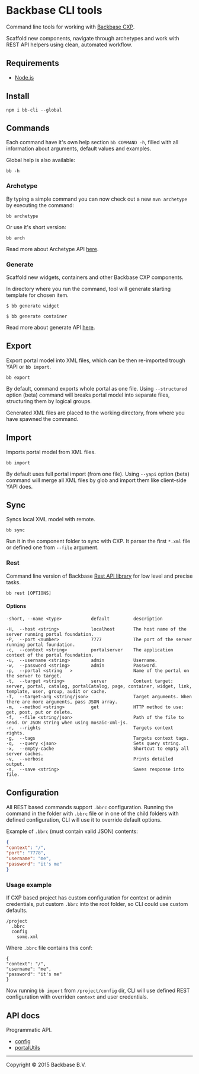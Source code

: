 Backbase CLI tools
===================

Command line tools for working with [Backbase CXP](http://backbase.com).

Scaffold new components, navigate through archetypes and work with REST API helpers using clean, automated workflow.

## Requirements
- [Node.js](http://nodejs.org/)

## Install

``` shell
npm i bb-cli --global
```

## Commands

Each command have it's own help section `bb COMMAND -h`, filled with all information about arguments, default values and examples.

Global help is also available:

```
bb -h
```

### Archetype

By typing a simple command you can now check out a new `mvn archetype` by executing the command:

```
bb archetype
```

Or use it's short version:

```
bb arch
```

Read more about Archetype API [here](/docs/archetype.md).

### Generate

Scaffold new widgets, containers and other Backbase CXP components.

In directory where you run the command, tool will generate starting template for chosen item.

``` shell
$ bb generate widget
```

``` shell
$ bb generate container
```

Read more about generate API [here](/docs/generate.md).

## Export

Export portal model into XML files, which can be then re-imported trough YAPI or `bb import`.

```
bb export
```

By default, command exports whole portal as one file. Using `--structured` option (beta) command will breaks portal model into separate files, structuring them by logical groups.

Generated XML files are placed to the working directory, from where you have spawned the command.

## Import

Imports portal model from XML files.

```
bb import
```

By default uses full portal import (from one file). Using `--yapi` option (beta) command will merge all XML files by glob and import them like client-side YAPI does.

## Sync

Syncs local XML model with remote.

```
bb sync
```

Run it in the component folder to sync with CXP. It parser the first `*.xml` file or defined one from `--file` argument.

### Rest

Command line version of Backbase [Rest API library](https://github.com/Backbase/mosaic-rest-js) for low level and precise tasks.

```
bb rest [OPTIONS]
```

#### Options

```
-short, --name <type>           default         description

-H,  --host <string>		    localhost	    The host name of the server running portal foundation.
-P,  --port <number>		    7777		    The port of the server running portal foundation.
-c,  --context <string>		    portalserver	The application context of the portal foundation.
-u,  --username <string>		admin   		Username.
-w,  --password <string>		admin	    	Password.
-p,  --portal <string   >				        Name of the portal on the server to target.
-t,  --target <string>		    server		    Context target: server, portal, catalog, portalCatalog, page, container, widget, link, template, user, group, audit or cache.
-T,  --target-arg <string/json>			        Target arguments. When there are more arguments, pass JSON array.
-m,  --method <string>		    get		        HTTP method to use: get, post, put or delete.
-f,  --file <string/json>				        Path of the file to send. Or JSON string when using mosaic-xml-js.
-r,  --rights					                Targets context rights.
-g,  --tags					                    Targets context tags.
-q,  --query <json>				                Sets query string.
-x,  --empty-cache				                Shortcut to empty all server caches.
-v,  --verbose					                Prints detailed output.
-s,  --save <string>				            Saves response into file.
```

## Configuration

All REST based commands support `.bbrc` configuration. Running the command in the folder with `.bbrc` file or in one of the child folders with defined configuration, CLI will use it to override default options.

Example of `.bbrc` (must contain valid JSON) contents:

```json
{
"context": "/",
"port": "7778",
"username": "me",
"password": "it's me"
}
```

### Usage example

If CXP based project has custom configuration for context or admin credentials, put custom `.bbrc` into the root folder, so CLI could use custom defaults.

```
/project
  .bbrc
  config
    some.xml
```

Where `.bbrc` file contains this conf:

```
{
"context": "/",
"username": "me",
"password": "it's me"
}
```

Now running `bb import` from `/project/config` dir, CLI will use defined REST configuration with overriden `context` and user credentials.


## API docs

Programmatic API.

* [config](/docs/lib.config.md)
* [portalUtils](/docs/lib.portalUtils.md)

___

Copyright © 2015 Backbase B.V.
